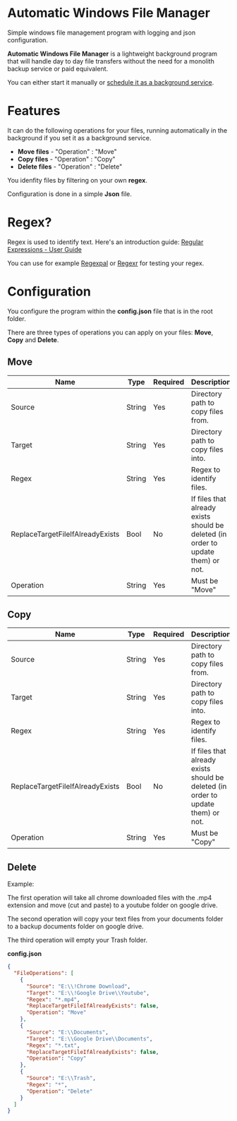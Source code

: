 # Automatic Windows File Manager
Simple windows file management program with logging and json configuration. 

**Automatic Windows File Manager** is a lightweight background program that will handle day to day file transfers without the need for a monolith backup service or paid equivalent.

You can either start it manually or [schedule it as a background service](http://windows.microsoft.com/en-au/windows/schedule-task#1TC=windows-7).

# Features

It can do the following operations for your files, running automatically in the background if you set it as a background service.

* **Move files** - "Operation" : "Move" 
* **Copy files** - "Operation" : "Copy"
* **Delete files** - "Operation" : "Delete"

You idenfity files by filtering on your own **regex**.

Configuration is done in a simple **Json** file.

# Regex?

Regex is used to identify text. Here's an introduction guide: [Regular Expressions - User Guide](http://www.zytrax.com/tech/web/regex.htm)

You can use for example [Regexpal](http://www.regexpal.com/) or [Regexr](http://www.regexr.com/) for testing your regex.

# Configuration

You configure the program within the **config.json** file that is in the root folder.

There are three types of operations you can apply on your files:  **Move**, **Copy** and **Delete**.

## Move

| Name                             | Type   | Required | Description                                                                      |
|----------------------------------|--------|----------|----------------------------------------------------------------------------------|
| Source                           | String | Yes      | Directory path to copy files from.                                               |
| Target                           | String | Yes      | Directory path to copy files into.                                               |
| Regex                            | String | Yes      | Regex to identify files.                                                         |
| ReplaceTargetFileIfAlreadyExists | Bool   | No       | If files that already exists should be deleted (in order to update them) or not. |
| Operation                        | String | Yes      | Must be "Move"                                                                           |

## Copy

| Name                             | Type   | Required | Description                                                                      |
|----------------------------------|--------|----------|----------------------------------------------------------------------------------|
| Source                           | String | Yes      | Directory path to copy files from.                                               |
| Target                           | String | Yes      | Directory path to copy files into.                                               |
| Regex                            | String | Yes      | Regex to identify files.                                                         |
| ReplaceTargetFileIfAlreadyExists | Bool   | No       | If files that already exists should be deleted (in order to update them) or not. |
| Operation                        | String | Yes      | Must be "Copy"                                                                           |

## Delete

Example: 

The first operation will take all chrome downloaded files with the .mp4 extension and move (cut and paste) to a youtube folder on google drive.

The second operation will copy your text files from your documents folder to a backup documents folder on google drive.

The third operation will empty your Trash folder.

**config.json**
```json
{
  "FileOperations": [
    {
      "Source": "E:\\!Chrome Download",
      "Target": "E:\\!Google Drive\\Youtube",
      "Regex": "*.mp4",
      "ReplaceTargetFileIfAlreadyExists": false,
      "Operation": "Move"
    },
    {
      "Source": "E:\\Documents",
      "Target": "E:\\Google Drive\\Documents",
      "Regex": "*.txt",
      "ReplaceTargetFileIfAlreadyExists": false,
      "Operation": "Copy"
    },
    {
      "Source": "E:\\Trash",
      "Regex": "*",
      "Operation": "Delete"
    }
  ]
}


```